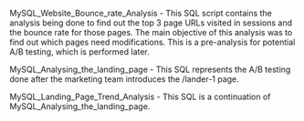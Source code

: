 MySQL_Website_Bounce_rate_Analysis - This SQL script contains the analysis being done to find out the top 3 page URLs visited in sessions and the bounce rate for those pages. The main objective of this analysis was to find out which pages need modifications. This is a pre-analysis for potential A/B testing, which is performed later.

MySQL_Analysing_the_landing_page - This SQL represents the A/B testing done after the marketing team introduces the  /lander-1 page.

MySQL_Landing_Page_Trend_Analysis - This SQL is a continuation of MySQL_Analysing_the_landing_page.
